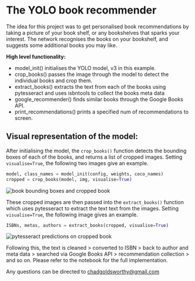 <h1>The YOLO book recommender</h1>
The idea for this project was to get personalised book recommendations by taking a picture of your book shelf, or any bookshelves that sparks your interest. The network recognises the books on your bookshelf, and suggests some additional books you may like.

<b>High level functionality:</b>

* model_init() initialises the YOLO model, v3 in this example.
* crop_books() passes the image through the model to detect the individual books and crop them.
* extract_books() extracts the text from each of the books using pytesseract and uses isbntools to collect the books meta data
* google_recommender() finds similar books through the Google Books API.
* print_recommendations() prints a specified num of recommendations to screen. 

<h2>Visual representation of the model:</h2>

After initialising the model, the ```crop_books()``` function detects the bounding boxes of each of the books, 
and returns a list of cropped images. Setting ```visualise=True```, the following two images give an example. 
```python
model, class_names = model_init(config, weights, coco_names)
cropped = crop_books(model, img, visualise=True) 
```
![book bounding boxes and cropped book](img.png)

These cropped images are then passed into the ```extract_books()``` function which uses pytesseract to extract the text text from the images. Setting ```visualise=True```, the following image gives an example. 

```python
ISBNs, metas, authors = extract_books(cropped, visualise=True)
```

![pytesseract predictions on cropped book](img_1.png)


Following this, the text is cleaned > converted to ISBN > back to author and meta data > searched via Google Books API > recommendation collection > and so on. Please refer to the notebook for the full implementation. 

Any questions can be directed to <a >chadgoldsworthy@gmail.com</a>